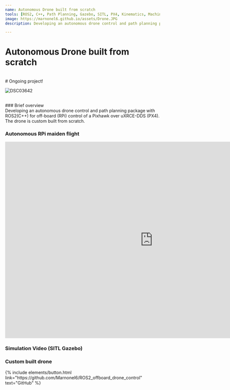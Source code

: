 ```yaml
---
name: Autonomous Drone built from scratch
tools: [ROS2, C++, Path Planning, Gazebo, SITL, PX4, Kinematics, Machine Learning]
image: https://marnonel6.github.io/assets/Drone.JPG
description: Developing an autonomous drone control and path planning package with ROS2(C++) for off-board (RPi) control of a Pixhawk over uXRCE-DDS (PX4). The drone is custom built from scratch.

---
```


# Autonomous Drone built from scratch
<br>
# Ongoing project!
<br>

![DSC03642](https://github.com/Marnonel6/marnonel6.github.io/assets/60977336/582d1994-ba0f-4c92-823f-b5a3b7a017d8)

<br>
### Brief overview
<br>
Developing an autonomous drone control and path planning package with ROS2(C++) for off-board (RPi) control of a Pixhawk over uXRCE-DDS (PX4). The drone is custom built from scratch.


### Autonomous RPi maiden flight
<iframe width="960" height="640" src="https://www.youtube.com/embed/L3Txc3-5ojw?si=keJWhsWYch8j4FhF" title="YouTube video player" frameborder="0" allow="accelerometer; autoplay; clipboard-write; encrypted-media; gyroscope; picture-in-picture; web-share" allowfullscreen></iframe>

### Simulation Video (SITL Gazebo)

### Custom built drone

<p class="text-center">
{% include elements/button.html link="https://github.com/Marnonel6/ROS2_offboard_drone_control" text="GitHub" %}
</p>
